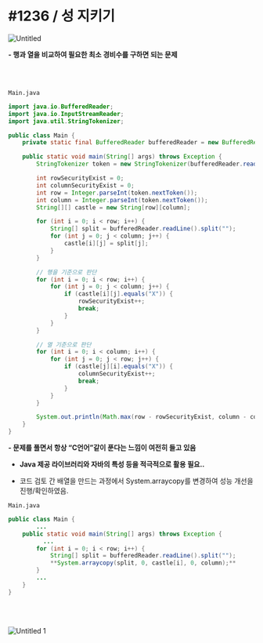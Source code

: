 # #1236 / 성 지키기

![Untitled](https://github.com/Yu-Jaeyoung/algorithm/assets/109587069/ec9b5371-a5f3-42e4-a593-d51b2082036f)

**- 행과 열을 비교하여 필요한 최소 경비수를 구하면 되는 문제**

<br>
<br>

`Main.java`

```java
import java.io.BufferedReader;
import java.io.InputStreamReader;
import java.util.StringTokenizer;

public class Main {
    private static final BufferedReader bufferedReader = new BufferedReader(new InputStreamReader(System.in));

    public static void main(String[] args) throws Exception {
        StringTokenizer token = new StringTokenizer(bufferedReader.readLine());

        int rowSecurityExist = 0;
        int columnSecurityExist = 0;
        int row = Integer.parseInt(token.nextToken());
        int column = Integer.parseInt(token.nextToken());
        String[][] castle = new String[row][column];

        for (int i = 0; i < row; i++) {
            String[] split = bufferedReader.readLine().split("");
            for (int j = 0; j < column; j++) {
                castle[i][j] = split[j];
            }
        }

        // 행을 기준으로 판단
        for (int i = 0; i < row; i++) {
            for (int j = 0; j < column; j++) {
                if (castle[i][j].equals("X")) {
                    rowSecurityExist++;
                    break;
                }
            }
        }

        // 열 기준으로 판단
        for (int i = 0; i < column; i++) {
            for (int j = 0; j < row; j++) {
                if (castle[j][i].equals("X")) {
                    columnSecurityExist++;
                    break;
                }
            }
        }

        System.out.println(Math.max(row - rowSecurityExist, column - columnSecurityExist));
    }
}
```

**- 문제를 풀면서 항상 “C언어”같이 푼다는 느낌이 여전히 들고 있음**

- **Java 제공 라이브러리와 자바의 특성 등을 적극적으로 활용 필요..**

- 코드 검토 간 배열을 만드는 과정에서 System.arraycopy를 변경하여 성능 개선을 진행/확인하였음.

`Main.java`

```java
public class Main {
		...
    public static void main(String[] args) throws Exception {
	      ...
        for (int i = 0; i < row; i++) {
            String[] split = bufferedReader.readLine().split("");
            **System.arraycopy(split, 0, castle[i], 0, column);**
        }
		...     
    }
}
```

<br>
<br>

![Untitled 1](https://github.com/Yu-Jaeyoung/algorithm/assets/109587069/7b8e0229-c408-4216-98c0-09034ff363e5)

